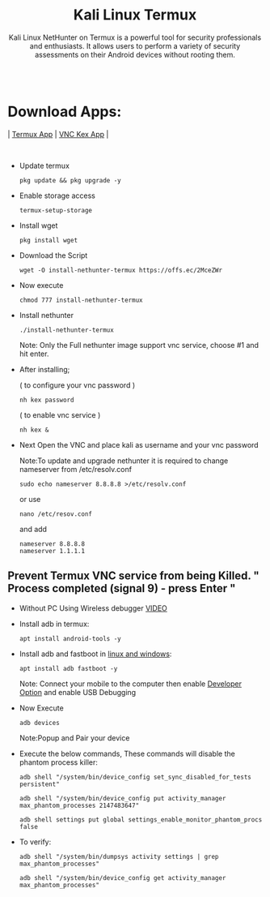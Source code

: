 # <h1 align="center"> Kali Linux Termux </h1>
 
<p align="center">Kali Linux NetHunter on Termux is a powerful tool for security professionals and enthusiasts. It allows users to perform a variety of security assessments on their Android devices without rooting them.</p>

<br></br>
# Download Apps:
| [Termux App](https://github.com/xiv3r/Termux-Nethunter/releases/download/Apps/Termux_v0.119.1.apk) 
| [VNC Kex App](https://github.com/xiv3r/Termux-Nethunter/releases/download/Apps/offsec.nethunter.kex.apk)
|

<br>

- Update termux

      pkg update && pkg upgrade -y
   
- Enable storage access

      termux-setup-storage


- Install wget

      pkg install wget


- Download the Script

      wget -O install-nethunter-termux https://offs.ec/2MceZWr

  
- Now execute

      chmod 777 install-nethunter-termux


- Install nethunter

      ./install-nethunter-termux


  Note: Only the Full nethunter image support vnc service, choose #1 and hit enter.

- After installing;
      
   ( to configure your vnc password )

      nh kex password 
             
   ( to enable vnc service )

      nh kex &

- Next Open the VNC and place kali as username and your vnc password 


  Note:To update and upgrade nethunter it is required to change nameserver from /etc/resolv.conf

      sudo echo nameserver 8.8.8.8 >/etc/resolv.conf

  or use

      nano /etc/resov.conf
  and add

      nameserver 8.8.8.8
      nameserver 1.1.1.1
     
 ## Prevent Termux VNC service from being Killed. " Process completed (signal 9) - press Enter "


- Without PC Using Wireless debugger [VIDEO](https://www.youtube.com/watch?v=vK1Jx9ydi5c)


- Install adb in termux:

      apt install android-tools -y

- Install adb and fastboot in [linux and windows](https://developer.android.com/tools/adb#:~:text=To%20use%20adb%20with%20a,connect%20your%20device%20with%20USB.):

      apt install adb fastboot -y

  Note: Connect your mobile to the computer then enable [Developer Option](https://www.digitaltrends.com/mobile/how-to-get-developer-options-on-android/) and enable USB Debugging
  
- Now Execute

      adb devices

  Note:Popup and Pair your device  
- Execute the below commands, These commands will disable the phantom process killer:
  
      adb shell "/system/bin/device_config set_sync_disabled_for_tests persistent"

      adb shell "/system/bin/device_config put activity_manager max_phantom_processes 2147483647"
      
      adb shell settings put global settings_enable_monitor_phantom_procs false

- To verify:

      adb shell "/system/bin/dumpsys activity settings | grep max_phantom_processes"

      adb shell "/system/bin/device_config get activity_manager max_phantom_processes"
